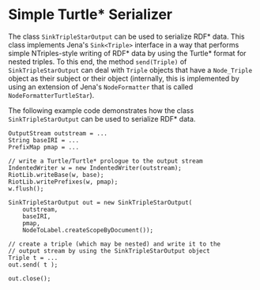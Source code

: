 # Simple Turtle* Serializer
The class `SinkTripleStarOutput` can be used to serialize RDF* data. This class implements Jena's `Sink<Triple>` interface in a way that performs simple NTriples-style writing of RDF* data by using the Turtle* format for nested triples. To this end, the method `send(Triple)` of `SinkTripleStarOutput` can deal with `Triple` objects that have a `Node_Triple` object as their subject or their object (internally, this is implemented by using an extension of Jena's `NodeFormatter` that is called `NodeFormatterTurtleStar`).

The following example code demonstrates how the class `SinkTripleStarOutput` can be used to serialize RDF* data.
```
OutputStream outstream = ...
String baseIRI = ...
PrefixMap pmap = ...

// write a Turtle/Turtle* prologue to the output stream
IndentedWriter w = new IndentedWriter(outstream);
RiotLib.writeBase(w, base);
RiotLib.writePrefixes(w, pmap);
w.flush();

SinkTripleStarOutput out = new SinkTripleStarOutput(
	outstream,
	baseIRI,
	pmap,
	NodeToLabel.createScopeByDocument());

// create a triple (which may be nested) and write it to the
// output stream by using the SinkTripleStarOutput object
Triple t = ...
out.send( t );

out.close();
```
